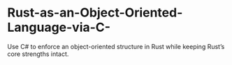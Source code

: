 # Rust-as-an-Object-Oriented-Language-via-C-
Use C# to enforce an object-oriented structure in Rust while keeping Rust’s core strengths intact.
